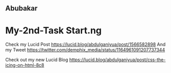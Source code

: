 ## Abubakar
# My-2nd-Task Start.ng
Check my Lucid Post https://lucid.blog/abdulganiyua/post/1566582898
And my Tweet https://twitter.com/demphix_media/status/1164961091207737344

Check out my new Lucid Blog https://lucid.blog/abdulganiyua/post/css-the-icing-on-html-8c8
